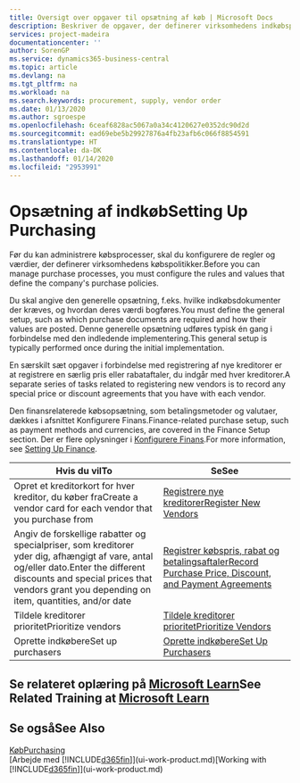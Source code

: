```yaml
---
title: Oversigt over opgaver til opsætning af køb | Microsoft Docs
description: Beskriver de opgaver, der definerer virksomhedens indkøbspolitikker, og som du bruger til at oprette dine indkøbsprocesser.
services: project-madeira
documentationcenter: ''
author: SorenGP
ms.service: dynamics365-business-central
ms.topic: article
ms.devlang: na
ms.tgt_pltfrm: na
ms.workload: na
ms.search.keywords: procurement, supply, vendor order
ms.date: 01/13/2020
ms.author: sgroespe
ms.openlocfilehash: 6ceaf6828ac5067a0a34c4120627e0352dc90d2d
ms.sourcegitcommit: ead69ebe5b29927876a4fb23afb6c066f8854591
ms.translationtype: HT
ms.contentlocale: da-DK
ms.lasthandoff: 01/14/2020
ms.locfileid: "2953991"
---
```

# <a name="setting-up-purchasing"></a><span data-ttu-id="0c6af-103">Opsætning af indkøb</span><span class="sxs-lookup"><span data-stu-id="0c6af-103">Setting Up Purchasing</span></span>
<span data-ttu-id="0c6af-104">Før du kan administrere købsprocesser, skal du konfigurere de regler og værdier, der definerer virksomhedens købspolitikker.</span><span class="sxs-lookup"><span data-stu-id="0c6af-104">Before you can manage purchase processes, you must configure the rules and values that define the company's purchase policies.</span></span>

<span data-ttu-id="0c6af-105">Du skal angive den generelle opsætning, f.eks. hvilke indkøbsdokumenter der kræves, og hvordan deres værdi bogføres.</span><span class="sxs-lookup"><span data-stu-id="0c6af-105">You must define the general setup, such as which purchase documents are required and how their values are posted.</span></span> <span data-ttu-id="0c6af-106">Denne generelle opsætning udføres typisk én gang i forbindelse med den indledende implementering.</span><span class="sxs-lookup"><span data-stu-id="0c6af-106">This general setup is typically performed once during the initial implementation.</span></span>

<span data-ttu-id="0c6af-107">En særskilt sæt opgaver i forbindelse med registrering af nye kreditorer er at registrere en særlig pris eller rabataftaler, du indgår med hver kreditorer.</span><span class="sxs-lookup"><span data-stu-id="0c6af-107">A separate series of tasks related to registering new vendors is to record any special price or discount agreements that you have with each vendor.</span></span>

<span data-ttu-id="0c6af-108">Den finansrelaterede købsopsætning, som betalingsmetoder og valutaer, dækkes i afsnittet Konfigurere Finans.</span><span class="sxs-lookup"><span data-stu-id="0c6af-108">Finance-related purchase setup, such as payment methods and currencies, are covered in the Finance Setup section.</span></span> <span data-ttu-id="0c6af-109">Der er flere oplysninger i [Konfigurere Finans](finance-setup-finance.md).</span><span class="sxs-lookup"><span data-stu-id="0c6af-109">For more information, see [Setting Up Finance](finance-setup-finance.md).</span></span>

| <span data-ttu-id="0c6af-110">Hvis du vil</span><span class="sxs-lookup"><span data-stu-id="0c6af-110">To</span></span> | <span data-ttu-id="0c6af-111">Se</span><span class="sxs-lookup"><span data-stu-id="0c6af-111">See</span></span> |
| --- | --- |
| <span data-ttu-id="0c6af-112">Opret et kreditorkort for hver kreditor, du køber fra</span><span class="sxs-lookup"><span data-stu-id="0c6af-112">Create a vendor card for each vendor that you purchase from</span></span>|[<span data-ttu-id="0c6af-113">Registrere nye kreditorer</span><span class="sxs-lookup"><span data-stu-id="0c6af-113">Register New Vendors</span></span>](purchasing-how-register-new-vendors.md) |
| <span data-ttu-id="0c6af-114">Angiv de forskellige rabatter og specialpriser, som kreditorer yder dig, afhængigt af vare, antal og/eller dato.</span><span class="sxs-lookup"><span data-stu-id="0c6af-114">Enter the different discounts and special prices that vendors grant you depending on item, quantities, and/or date</span></span> |[<span data-ttu-id="0c6af-115">Registrer købspris, rabat og betalingsaftaler</span><span class="sxs-lookup"><span data-stu-id="0c6af-115">Record Purchase Price, Discount, and Payment Agreements</span></span>](purchasing-how-record-purchase-price-discount-payment-agreements.md) |
| <span data-ttu-id="0c6af-116">Tildele kreditorer prioritet</span><span class="sxs-lookup"><span data-stu-id="0c6af-116">Prioritize vendors</span></span> |[<span data-ttu-id="0c6af-117">Tildele kreditorer prioritet</span><span class="sxs-lookup"><span data-stu-id="0c6af-117">Prioritize Vendors</span></span>](purchasing-how-prioritize-vendors.md) |
| <span data-ttu-id="0c6af-118">Oprette indkøbere</span><span class="sxs-lookup"><span data-stu-id="0c6af-118">Set up purchasers</span></span> |[<span data-ttu-id="0c6af-119">Oprette indkøbere</span><span class="sxs-lookup"><span data-stu-id="0c6af-119">Set Up Purchasers</span></span>](purchasing-how-setup-purchasers.md) |

## <a name="see-related-training-at-microsoft-learnlearnmodulestrade-get-started-dynamics-365-business-central"></a><span data-ttu-id="0c6af-120">Se relateret oplæring på [Microsoft Learn](/learn/modules/trade-get-started-dynamics-365-business-central/)</span><span class="sxs-lookup"><span data-stu-id="0c6af-120">See Related Training at [Microsoft Learn](/learn/modules/trade-get-started-dynamics-365-business-central/)</span></span>

## <a name="see-also"></a><span data-ttu-id="0c6af-121">Se også</span><span class="sxs-lookup"><span data-stu-id="0c6af-121">See Also</span></span>
[<span data-ttu-id="0c6af-122">Køb</span><span class="sxs-lookup"><span data-stu-id="0c6af-122">Purchasing</span></span>](purchasing-manage-purchasing.md)  
<span data-ttu-id="0c6af-123">[Arbejde med [!INCLUDE[d365fin](includes/d365fin_md.md)]](ui-work-product.md)</span><span class="sxs-lookup"><span data-stu-id="0c6af-123">[Working with [!INCLUDE[d365fin](includes/d365fin_md.md)]](ui-work-product.md)</span></span>
